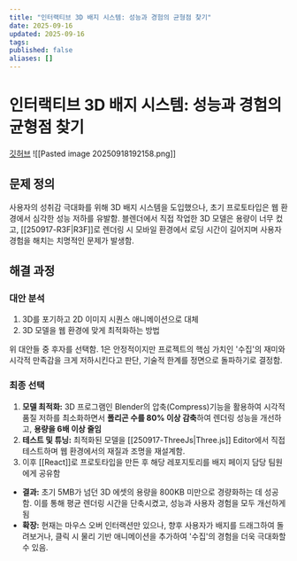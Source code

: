 ```yaml
---
title: "인터랙티브 3D 배지 시스템: 성능과 경험의 균형점 찾기"
date: 2025-09-16
updated: 2025-09-16
tags:
published: false
aliases: []
---
```

# 인터랙티브 3D 배지 시스템: 성능과 경험의 균형점 찾기
[깃허브](https://github.com/KingsMinn/Meowhere-Deploy?tab=readme-ov-file#%EC%9D%B8%ED%84%B0%EB%9E%99%ED%8B%B0%EB%B8%8C-3d-%EB%B0%B0%EC%A7%80-%EC%8B%9C%EC%8A%A4%ED%85%9C-%EC%84%B1%EB%8A%A5%EA%B3%BC-%EA%B2%BD%ED%97%98%EC%9D%98-%EA%B7%A0%ED%98%95%EC%A0%90-%EC%B0%BE%EA%B8%B0)
![[Pasted image 20250918192158.png]]
## 문제 정의
사용자의 성취감 극대화를 위해 3D 배지 시스템을 도입했으나, 초기 프로토타입은 웹 환경에서 심각한 성능 저하를 유발함. 블렌더에서 직접 작업한 3D 모델은 용량이 너무 컸고, [[250917-R3F|R3F]]로 렌더링 시 모바일 환경에서 로딩 시간이 길어지며 사용자 경험을 해치는 치명적인 문제가 발생함.

## 해결 과정
### 대안 분석
1. 3D를 포기하고 2D 이미지 시퀀스 애니메이션으로 대체
2. 3D 모델을 웹 환경에 맞게 최적화하는 방법

위 대안들 중 후자를 선택함. 1은 안정적이지만 프로젝트의 핵심 가치인 '수집'의 재미와 시각적 만족감을 크게 저하시킨다고 판단, 기술적 한계를 정면으로 돌파하기로 결정함.

### 최종 선택
1. **모델 최적화:** 3D 프로그램인 Blender의 압축(Compress)기능을 활용하여 시각적 품질 저하를 최소화하면서 **폴리곤 수를 80% 이상 감축**하여 렌더링 성능을 개선하고, **용량을 6배 이상 줄임**
2. **테스트 및 튜닝:** 최적화된 모델을 [[250917-ThreeJs|Three.js]] Editor에서 직접 테스트하며 웹 환경에서의 재질과 조명을 재설계함.
3. 이후 [[React]]로 프로토타입을 만든 후 해당 레포지토리를 배지 페이지 담당 팀원에게 공유함

- **결과:** 초기 5MB가 넘던 3D 에셋의 용량을 800KB 미만으로 경량화하는 데 성공함. 이를 통해 평균 렌더링 시간을 단축시켰고, 성능과 사용자 경험을 모두 개선하게 됨
- **확장:** 현재는 마우스 오버 인터랙션만 있으나, 향후 사용자가 배지를 드래그하여 돌려보거나, 클릭 시 물리 기반 애니메이션을 추가하여 '수집'의 경험을 더욱 극대화할 수 있음.
